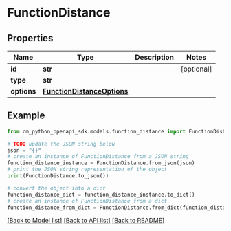 # FunctionDistance


## Properties

Name | Type | Description | Notes
------------ | ------------- | ------------- | -------------
**id** | **str** |  | [optional] 
**type** | **str** |  | 
**options** | [**FunctionDistanceOptions**](FunctionDistanceOptions.md) |  | 

## Example

```python
from cm_python_openapi_sdk.models.function_distance import FunctionDistance

# TODO update the JSON string below
json = "{}"
# create an instance of FunctionDistance from a JSON string
function_distance_instance = FunctionDistance.from_json(json)
# print the JSON string representation of the object
print(FunctionDistance.to_json())

# convert the object into a dict
function_distance_dict = function_distance_instance.to_dict()
# create an instance of FunctionDistance from a dict
function_distance_from_dict = FunctionDistance.from_dict(function_distance_dict)
```
[[Back to Model list]](../README.md#documentation-for-models) [[Back to API list]](../README.md#documentation-for-api-endpoints) [[Back to README]](../README.md)


